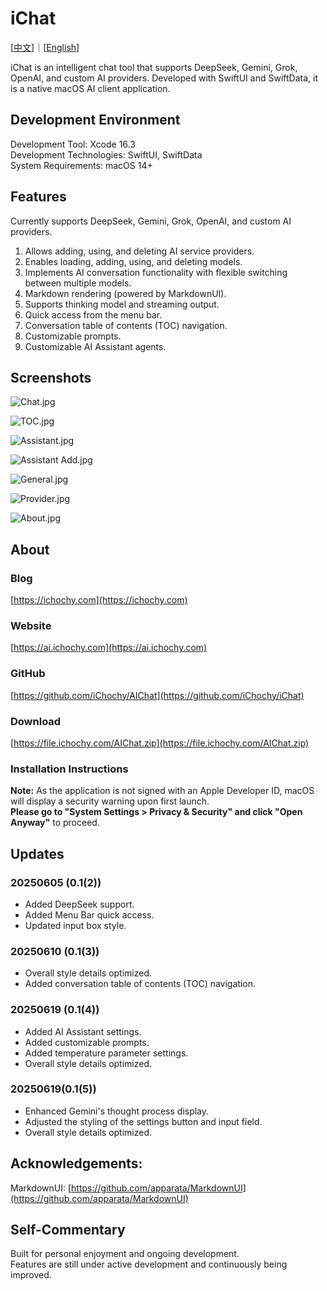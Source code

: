# iChat

[[中文](https://ai.ichochy.com/README_zh.html)]｜[[English](https://ai.ichochy.com)]

iChat is an intelligent chat tool that supports DeepSeek, Gemini, Grok, OpenAI, and custom AI providers. Developed with SwiftUI and SwiftData, it is a native macOS AI client application.

## Development Environment
Development Tool: Xcode 16.3   
Development Technologies: SwiftUI, SwiftData   
System Requirements: macOS 14+   

## Features
Currently supports DeepSeek, Gemini, Grok, OpenAI, and custom AI providers.
1.  Allows adding, using, and deleting AI service providers.
2.  Enables loading, adding, using, and deleting models.
3.  Implements AI conversation functionality with flexible switching between multiple models.
4.  Markdown rendering (powered by MarkdownUI).
5.  Supports thinking model and streaming output.
6.  Quick access from the menu bar.
7.  Conversation table of contents (TOC) navigation.
8.  Customizable prompts.
9.  Customizable AI Assistant agents.

## Screenshots
![Chat.jpg](https://image.ichochy.com/AIChat/Chat.jpg)

![TOC.jpg](https://image.ichochy.com/AIChat/TOC.jpg)

![Assistant.jpg](https://image.ichochy.com/AIChat/Assistant.jpg)

![Assistant Add.jpg](https://image.ichochy.com/AIChat/AssistantAdd.jpg)

![General.jpg](https://image.ichochy.com/AIChat/General.jpg)

![Provider.jpg](https://image.ichochy.com/AIChat/Provider.jpg)

![About.jpg](https://image.ichochy.com/AIChat/About.jpg)

## About
### Blog
[https://ichochy.com](https://ichochy.com)

### Website
[https://ai.ichochy.com](https://ai.ichochy.com)

### GitHub
[https://github.com/iChochy/AIChat](https://github.com/iChochy/iChat)

### Download
[https://file.ichochy.com/AIChat.zip](https://file.ichochy.com/AIChat.zip)

### Installation Instructions
**Note:** As the application is not signed with an Apple Developer ID, macOS will display a security warning upon first launch.   
**Please go to "System Settings > Privacy & Security" and click "Open Anyway"** to proceed.

## Updates
### 20250605 (0.1(2))
*   Added DeepSeek support.
*   Added Menu Bar quick access.
*   Updated input box style.

### 20250610 (0.1(3))
*   Overall style details optimized.
*   Added conversation table of contents (TOC) navigation.

### 20250619 (0.1(4))
*   Added AI Assistant settings.
*   Added customizable prompts.
*   Added temperature parameter settings.
*   Overall style details optimized.

### 20250619(0.1(5))
*   Enhanced Gemini's thought process display.
*   Adjusted the styling of the settings button and input field.
*   Overall style details optimized.


## Acknowledgements:
MarkdownUI: [https://github.com/apparata/MarkdownUI](https://github.com/apparata/MarkdownUI)

## Self-Commentary
Built for personal enjoyment and ongoing development.   
Features are still under active development and continuously being improved.
